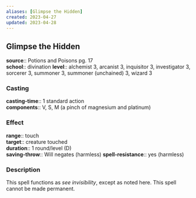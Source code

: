 ```yaml
---
aliases: [Glimpse the Hidden]
created: 2023-04-27
updated: 2023-04-28
---
```


## Glimpse the Hidden

**source**:: Potions and Poisons pg. 17  
**school**:: divination
**level**:: alchemist 3, arcanist 3, inquisitor 3, investigator 3, sorcerer 3, summoner 3, summoner (unchained) 3, wizard 3

### Casting

**casting-time**:: 1 standard action  
**components**:: V, S, M (a pinch of magnesium and platinum)

### Effect

**range**:: touch  
**target**:: creature touched  
**duration**:: 1 round/level (D)  
**saving-throw**:: Will negates (harmless)
**spell-resistance**:: yes (harmless)

### Description

This spell functions as *see invisibility*, except as noted here. This spell cannot be made permanent.
